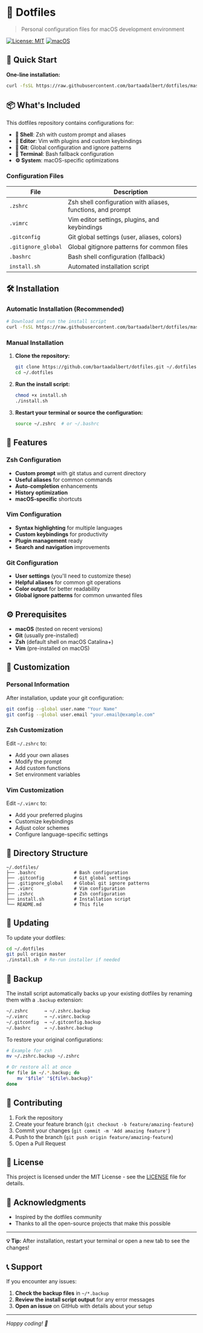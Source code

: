 # 🔧 Dotfiles

> Personal configuration files for macOS development environment

[![License: MIT](https://img.shields.io/badge/License-MIT-yellow.svg)](https://opensource.org/licenses/MIT)
[![macOS](https://img.shields.io/badge/macOS-supported-brightgreen.svg)](https://www.apple.com/macos/)

## 🚀 Quick Start

**One-line installation:**

```bash
curl -fsSL https://raw.githubusercontent.com/bartaadalbert/dotfiles/master/install.sh | bash
```

## 📦 What's Included

This dotfiles repository contains configurations for:

- **🐚 Shell**: Zsh with custom prompt and aliases
- **📝 Editor**: Vim with plugins and custom keybindings  
- **📁 Git**: Global configuration and ignore patterns
- **🔧 Terminal**: Bash fallback configuration
- **⚙️ System**: macOS-specific optimizations

### Configuration Files

| File | Description |
|------|-------------|
| `.zshrc` | Zsh shell configuration with aliases, functions, and prompt |
| `.vimrc` | Vim editor settings, plugins, and keybindings |
| `.gitconfig` | Git global settings (user, aliases, colors) |
| `.gitignore_global` | Global gitignore patterns for common files |
| `.bashrc` | Bash shell configuration (fallback) |
| `install.sh` | Automated installation script |

## 🛠️ Installation

### Automatic Installation (Recommended)

```bash
# Download and run the install script
curl -fsSL https://raw.githubusercontent.com/bartaadalbert/dotfiles/master/install.sh | bash
```

### Manual Installation

1. **Clone the repository:**
   ```bash
   git clone https://github.com/bartaadalbert/dotfiles.git ~/.dotfiles
   cd ~/.dotfiles
   ```

2. **Run the install script:**
   ```bash
   chmod +x install.sh
   ./install.sh
   ```

3. **Restart your terminal or source the configuration:**
   ```bash
   source ~/.zshrc  # or ~/.bashrc
   ```

## 🎯 Features

### Zsh Configuration
- **Custom prompt** with git status and current directory
- **Useful aliases** for common commands
- **Auto-completion** enhancements
- **History optimization** 
- **macOS-specific** shortcuts

### Vim Configuration
- **Syntax highlighting** for multiple languages
- **Custom keybindings** for productivity
- **Plugin management** ready
- **Search and navigation** improvements

### Git Configuration
- **User settings** (you'll need to customize these)
- **Helpful aliases** for common git operations
- **Color output** for better readability
- **Global ignore patterns** for common unwanted files

## ⚙️ Prerequisites

- **macOS** (tested on recent versions)
- **Git** (usually pre-installed)
- **Zsh** (default shell on macOS Catalina+)
- **Vim** (pre-installed on macOS)

## 🎨 Customization

### Personal Information

After installation, update your git configuration:

```bash
git config --global user.name "Your Name"
git config --global user.email "your.email@example.com"
```

### Zsh Customization

Edit `~/.zshrc` to:
- Add your own aliases
- Modify the prompt
- Add custom functions
- Set environment variables

### Vim Customization

Edit `~/.vimrc` to:
- Add your preferred plugins
- Customize keybindings
- Adjust color schemes
- Configure language-specific settings

## 📂 Directory Structure

```
~/.dotfiles/
├── .bashrc              # Bash configuration
├── .gitconfig           # Git global settings
├── .gitignore_global    # Global git ignore patterns
├── .vimrc               # Vim configuration
├── .zshrc               # Zsh configuration
├── install.sh           # Installation script
└── README.md            # This file
```

## 🔄 Updating

To update your dotfiles:

```bash
cd ~/.dotfiles
git pull origin master
./install.sh  # Re-run installer if needed
```

## 🚨 Backup

The install script automatically backs up your existing dotfiles by renaming them with a `.backup` extension:

```bash
~/.zshrc      → ~/.zshrc.backup
~/.vimrc      → ~/.vimrc.backup  
~/.gitconfig  → ~/.gitconfig.backup
~/.bashrc     → ~/.bashrc.backup
```

To restore your original configurations:
```bash
# Example for zsh
mv ~/.zshrc.backup ~/.zshrc

# Or restore all at once
for file in ~/.*.backup; do
    mv "$file" "${file%.backup}"
done
```

## 🤝 Contributing

1. Fork the repository
2. Create your feature branch (`git checkout -b feature/amazing-feature`)
3. Commit your changes (`git commit -m 'Add amazing feature'`)
4. Push to the branch (`git push origin feature/amazing-feature`)
5. Open a Pull Request

## 📄 License

This project is licensed under the MIT License - see the [LICENSE](LICENSE) file for details.

## 🙏 Acknowledgments

- Inspired by the dotfiles community
- Thanks to all the open-source projects that make this possible

---

**💡 Tip:** After installation, restart your terminal or open a new tab to see the changes!

## 📞 Support

If you encounter any issues:

1. **Check the backup files** in `~/*.backup`
2. **Review the install script output** for any error messages
3. **Open an issue** on GitHub with details about your setup

---

*Happy coding! 🚀*
